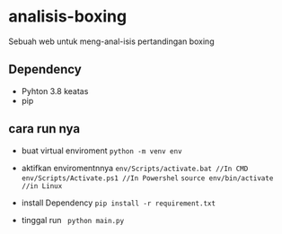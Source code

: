 # analisis-boxing

Sebuah web untuk meng-anal-isis pertandingan boxing

## Dependency
- Pyhton 3.8 keatas
- pip

## cara run nya

* buat virtual enviroment
  ``` python -m venv env ```
* aktifkan enviromentnnya
  ``` env/Scripts/activate.bat //In CMD ```
  ``` env/Scripts/Activate.ps1 //In Powershel ```
  ``` source env/bin/activate //in Linux ```

* install Dependency
  ``` pip install -r requirement.txt ```

* tinggal run
  ``` python main.py```
